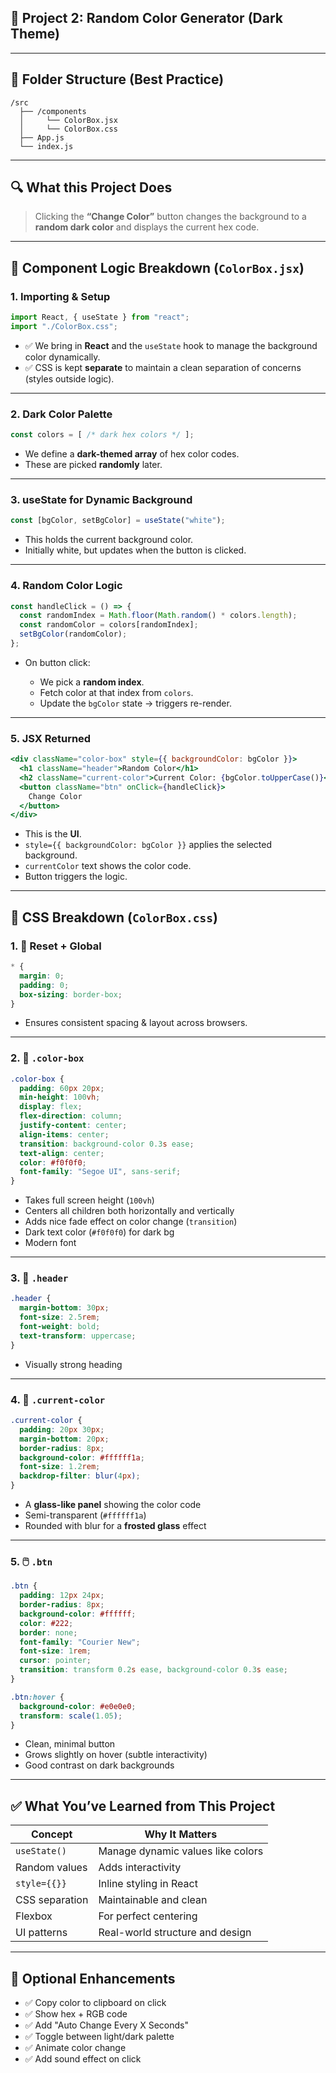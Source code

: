 
## 🚀 Project 2: Random Color Generator (Dark Theme)

---

## 📁 Folder Structure (Best Practice)

```
/src
  ├── /components
  │     └── ColorBox.jsx
  │     └── ColorBox.css
  ├── App.js
  └── index.js
```

---

## 🔍 What this Project Does

> Clicking the **“Change Color”** button changes the background to a **random dark color** and displays the current hex code.

---

## 🔧 Component Logic Breakdown (`ColorBox.jsx`)

### 1. **Importing & Setup**

```js
import React, { useState } from "react";
import "./ColorBox.css";
```

* ✅ We bring in **React** and the `useState` hook to manage the background color dynamically.
* ✅ CSS is kept **separate** to maintain a clean separation of concerns (styles outside logic).

---

### 2. **Dark Color Palette**

```js
const colors = [ /* dark hex colors */ ];
```

* We define a **dark-themed array** of hex color codes.
* These are picked **randomly** later.

---

### 3. **useState for Dynamic Background**

```js
const [bgColor, setBgColor] = useState("white");
```

* This holds the current background color.
* Initially white, but updates when the button is clicked.

---

### 4. **Random Color Logic**

```js
const handleClick = () => {
  const randomIndex = Math.floor(Math.random() * colors.length);
  const randomColor = colors[randomIndex];
  setBgColor(randomColor);
};
```

* On button click:

  * We pick a **random index**.
  * Fetch color at that index from `colors`.
  * Update the `bgColor` state → triggers re-render.

---

### 5. **JSX Returned**

```jsx
<div className="color-box" style={{ backgroundColor: bgColor }}>
  <h1 className="header">Random Color</h1>
  <h2 className="current-color">Current Color: {bgColor.toUpperCase()}</h2>
  <button className="btn" onClick={handleClick}>
    Change Color
  </button>
</div>
```

* This is the **UI**.
* `style={{ backgroundColor: bgColor }}` applies the selected background.
* `currentColor` text shows the color code.
* Button triggers the logic.

---

## 🎨 CSS Breakdown (`ColorBox.css`)

### 1. 🔁 Reset + Global

```css
* {
  margin: 0;
  padding: 0;
  box-sizing: border-box;
}
```

* Ensures consistent spacing & layout across browsers.

---

### 2. 🧱 `.color-box`

```css
.color-box {
  padding: 60px 20px;
  min-height: 100vh;
  display: flex;
  flex-direction: column;
  justify-content: center;
  align-items: center;
  transition: background-color 0.3s ease;
  text-align: center;
  color: #f0f0f0;
  font-family: "Segoe UI", sans-serif;
}
```

* Takes full screen height (`100vh`)
* Centers all children both horizontally and vertically
* Adds nice fade effect on color change (`transition`)
* Dark text color (`#f0f0f0`) for dark bg
* Modern font

---

### 3. 📝 `.header`

```css
.header {
  margin-bottom: 30px;
  font-size: 2.5rem;
  font-weight: bold;
  text-transform: uppercase;
}
```

* Visually strong heading

---

### 4. 🎯 `.current-color`

```css
.current-color {
  padding: 20px 30px;
  margin-bottom: 20px;
  border-radius: 8px;
  background-color: #ffffff1a;
  font-size: 1.2rem;
  backdrop-filter: blur(4px);
}
```

* A **glass-like panel** showing the color code
* Semi-transparent (`#ffffff1a`)
* Rounded with blur for a **frosted glass** effect

---

### 5. 🖱️ `.btn`

```css
.btn {
  padding: 12px 24px;
  border-radius: 8px;
  background-color: #ffffff;
  color: #222;
  border: none;
  font-family: "Courier New";
  font-size: 1rem;
  cursor: pointer;
  transition: transform 0.2s ease, background-color 0.3s ease;
}

.btn:hover {
  background-color: #e0e0e0;
  transform: scale(1.05);
}
```

* Clean, minimal button
* Grows slightly on hover (subtle interactivity)
* Good contrast on dark backgrounds

---

## ✅ What You’ve Learned from This Project

| Concept        | Why It Matters                    |
| -------------- | --------------------------------- |
| `useState()`   | Manage dynamic values like colors |
| Random values  | Adds interactivity                |
| `style={{}}`   | Inline styling in React           |
| CSS separation | Maintainable and clean            |
| Flexbox        | For perfect centering             |
| UI patterns    | Real-world structure and design   |

---

## 🧠 Optional Enhancements

* ✅ Copy color to clipboard on click
* ✅ Show hex + RGB code
* ✅ Add "Auto Change Every X Seconds"
* ✅ Toggle between light/dark palette
* ✅ Animate color change
* ✅ Add sound effect on click